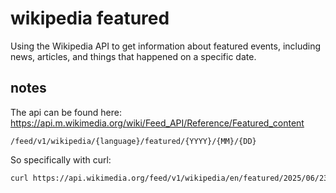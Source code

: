 # wikipedia featured

Using the Wikipedia API to get information about featured events, including news, articles, and things that happened on a specific date.

## notes

The api can be found here: https://api.m.wikimedia.org/wiki/Feed_API/Reference/Featured_content

```
/feed/v1/wikipedia/{language}/featured/{YYYY}/{MM}/{DD} 
```

So specifically with curl:

```bash
curl https://api.wikimedia.org/feed/v1/wikipedia/en/featured/2025/06/23
```
